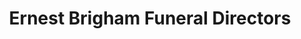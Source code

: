 ---
title: "Ernest Brigham Funeral Directors"
url: /bridlington/ernest-brigham-funeral-directors/
shop: Bestattungen
---